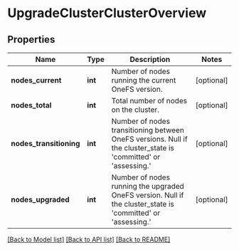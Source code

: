 # UpgradeClusterClusterOverview

## Properties
Name | Type | Description | Notes
------------ | ------------- | ------------- | -------------
**nodes_current** | **int** | Number of nodes running the current OneFS version. | [optional] 
**nodes_total** | **int** | Total number of nodes on the cluster. | [optional] 
**nodes_transitioning** | **int** | Number of nodes transitioning between OneFS versions. Null if the cluster_state is &#39;committed&#39; or &#39;assessing.&#39; | [optional] 
**nodes_upgraded** | **int** | Number of nodes running the upgraded OneFS version. Null if the cluster_state is &#39;committed&#39; or &#39;assessing.&#39; | [optional] 

[[Back to Model list]](../README.md#documentation-for-models) [[Back to API list]](../README.md#documentation-for-api-endpoints) [[Back to README]](../README.md)


